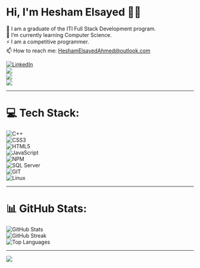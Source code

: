 # Hi, I'm Hesham Elsayed 👋🏻  
🔭 I am a graduate of the ITI Full Stack Development program.  
🌱 I’m currently learning Computer Science.  
⚡ I am a competitive programmer.  
📫 How to reach me: HeshamElsayedAhmed@outlook.com  

[![LinkedIn](https://img.shields.io/badge/-LinkedIn-222222?style=flat-square&logo=Linkedin&logoColor=white&link=https://www.linkedin.com/in/hesham-elsayed-dot-net-developer/)](https://www.linkedin.com/in/hesham-elsayed-dot-net-developer/)  
[![](https://img.shields.io/badge/Outlook-HeshamElsayedAhmed@outlook.com-red)](https://outlook.live.com/mail/0/)  
[![](https://img.shields.io/badge/Facebook-Hesham-brightgreen)](https://www.facebook.com/Hesham0.0elsayed)  
[![](https://img.shields.io/badge/Instagram-Hesham-blue)](https://www.instagram.com/hesham_elsayeed/)  

---

# 💻 Tech Stack:
![C++](https://img.shields.io/badge/c++-%2300599C.svg?style=for-the-badge&logo=c%2B%2B&logoColor=white)  
![CSS3](https://img.shields.io/badge/css3-%231572B6.svg?style=for-the-badge&logo=css3&logoColor=white)  
![HTML5](https://img.shields.io/badge/html5-%23E34F26.svg?style=for-the-badge&logo=html5&logoColor=white)  
![JavaScript](https://img.shields.io/badge/javascript-%23323330.svg?style=for-the-badge&logo=javascript&logoColor=%23F7DF1E)  
![NPM](https://img.shields.io/badge/NPM-%23000000.svg?style=for-the-badge&logo=npm&logoColor=white)  
![SQL Server](https://img.shields.io/badge/sql_server-%2300a4db.svg?style=for-the-badge&logo=microsoft-sql-server&logoColor=white)  
![GIT](https://img.shields.io/badge/Git-fc6d26?style=for-the-badge&logo=git&logoColor=white)  
![Linux](https://img.shields.io/badge/Linux-FCC624?style=for-the-badge&logo=linux&logoColor=black)  

---

# 📊 GitHub Stats:
![GitHub Stats](https://github-readme-stats.vercel.app/api?username=Hesham749&theme=dark&hide_border=false&include_all_commits=true&count_private=true)  
![GitHub Streak](https://github-readme-streak-stats.herokuapp.com/?user=Hesham749&theme=dark&hide_border=false)  
![Top Languages](https://github-readme-stats.vercel.app/api/top-langs/?username=Hesham749&theme=dark&hide_border=false&include_all_commits=true&count_private=true&layout=compact)  

---

[![](https://visitcount.itsvg.in/api?id=Hesham749&icon=7&color=0)](https://visitcount.itsvg.in)

<!-- Proudly created with GPRM ( https://gprm.itsvg.in ) -->

